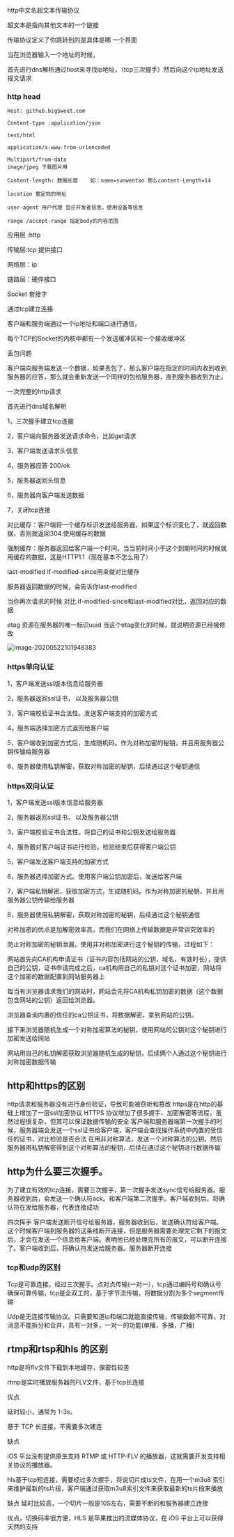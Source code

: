 http中文名超文本传输协议

超文本是指向其他文本的一个链接

传输协议定义了你跳转到的是具体是哪 一个界面



当在浏览器输入一个地址的时候，

首先进行dns解析通过host来寻找ip地址，（tcp三次握手）然后向这个ip地址发送报文请求

### http head

```
Host: github.bigSweet.com
```

```
Content-type :application/json

text/html

application/x-www-from-urlencoded

Multipart/from-data  
image/jpeg 下载图片用
```

```
Content-length: 数据长度    如：name=sunwentao 那么content-Length=14
```

```
location 重定向的地址
```

```
user-agent 用户代理 显示开发者信息，使用设备等信息
```

```
range /accept-range 指定body的内容范围
```



应用层 :http

传输层:tcp 提供接口

网络层：ip

链路层：硬件接口



Socket 套接字

通过tcp建立连接

客户端和服务端通过一个ip地址和端口进行通信，

每个TCP的Socket的内核中都有一个发送缓冲区和一个接收缓冲区



丢包问题

客户端向服务端发送一个数据，如果丢包了，那么客户端在指定的时间内收到收到服务器的应答，那么就会重新发送一个同样的包给服务器，直到服务器收到为止。

一次完整的http请求

首先进行dns域名解析

1，三次握手建立tcp连接

2，客户端向服务器发送请求命令，比如get请求

3，客户端发送请求头信息

4，服务器应答 200/ok

5，服务器返回头信息

6，服务器向客户端发送数据

7，关闭tcp连接



对比缓存：客户端将一个缓存标识发送给服务器，如果这个标识变化了，就返回数据，否则就返回304.使用缓存的数据

强制缓存：服务器返回给客户端一个时间，当当前时间小于这个到期时间的时候就用缓存的数据，这是HTTP1.1（现在基本不怎么用了）

last-modified  if-modified-since用来做对比缓存

服务器返回数据的时候，会告诉你last-modified

当你再次请求的时候 对比 if-modified-since和last-modified对比，返回对应的数据

etag 资源在服务器的唯一标识uuid 当这个etag变化的时候，就说明资源已经被修改

![image-20200522101946383](../image/image-20200522101946383.png)





### https单向认证

1，客户端发送ssl版本信息给服务器

2，服务器返回ssl证书， 以及服务器公钥

3，客户端校验证书合法性。发送客户端支持的加密方式

4，服务端选择加密方式返回给客户端

5，客户端收到加密方式后，生成随机码。作为对称加密的秘钥，并且用服务器公钥传输给服务器

6，服务器使用私钥解密，获取对称加密的秘钥，后续通过这个秘钥通信



### https双向认证

1，客户端发送ssl版本信息给服务器

2，服务器返回ssl证书， 以及服务器公钥

3，客户端校验证书合法性。将自己的证书和公钥发送给服务器

4，服务器对客户端证书进行检验，检验结束后获得客户端公钥

5，客户端发送客户端支持的加密方式

6，服务器选择加密方式。使用客户端公钥加密后，发送给客户端

7，客户端私钥解密，获取加密方式，生成随机码。作为对称加密的秘钥，并且用服务器公钥传输给服务器

8，服务器使用私钥解密，获取对称加密的秘钥，后续通过这个秘钥通信



对称加密的优点是加解密效率高，而我们在网络上传输数据是非常讲究效率的

防止对称加密的秘钥泄漏，使用非对称加密进行这个秘钥的传输，过程如下：



网站首先向CA机构申请证书（证书内容包括网站的公钥，域名，有效时长），提供自己的公钥，证书申请完成之后，ca机构用自己的私钥对这个证书加密，网站将这个加密的数据配置到网站服务器上

每当有浏览器请求我们的网站时，网站会先将CA机构私钥加密的数据（这个数据包含网站的公钥）返回给浏览器。

浏览器查询内置的信任的ca公钥证书，将数据解密，拿到网站的公钥。

接下来浏览器随机生成一个对称加密算法的秘钥，使用网站的公钥对这个秘钥进行加密发送给网站

网站用自己的私钥解密获取浏览器随机生成的秘钥，后续俩个人通过这个秘钥进行对称加密数据传输





## http和https的区别

http请求和服务器没有进行身份验证，导致可能被窃听和篡改
https是在http的基础上增加了一层ssl加密协议
HTTPS 协议增加了很多握手、加密解密等流程，虽然过程很复杂，但其可以保证数据传输的安全
客户端和服务器端第一次握手的时候，服务器端会发送一个ssl证书给客户端，客户端会查找操作系统中内置的受信任的证书，对比检验是否合法
在用非对称算法，发送一个对称算法的公钥，然后服务器用私钥解密得到这个对称算法的秘钥，后续在通过这个秘钥进行数据传输 

## http为什么要三次握手。

为了建立有效的tcp连接。需要三次握手，第一次握手发送sync信号给服务器。服务器收到后，会发送一个确认符ack。和客户端第二次握手。客户端收到后。将确认符在发给服务器，代表连接成功

四次挥手
客户端发送断开信号给服务器，服务器收到后，发送确认符给客户端。这个时候客户端到服务器的这条线断开连接，但是服务器需要处理完它剩下的报文后，才会在发送一个信息给客户端。表明他已经处理完所有的报文，可以断开连接了。客户端收到后，将确认符发送给服务器。服务器断开连接



### tcp和udp的区别

Tcp是可靠连接。经过三次握手。点对点传输(一对一），tcp通过编码号和确认号确保可靠传输，tcp是全双工的，基于字节流传输，将数据分割为多个segment传输

Udp是无连接传输协议。只需要知道ip和端口就能直接传输，传输数据不可靠，对消息不能拆分和合并，具有一对多，一对一的功能(单播，多播，广播)

## rtmp和rtsp和hls 的区别

http是将flv文件下载到本地缓存，保密性较差

rtmp是实时播放服务器的FLV文件，基于tcp长连接

优点

延时较小，通常为 1-3s。

基于 TCP 长连接，不需要多次建连

缺点 

iOS 平台没有提供原生支持 RTMP 或 HTTP-FLV 的播放器，这就需要开发支持相关协议的播放器。

hls基于tcp短连接，需要经过多次握手，将说切片成ts文件，在用一个m3u8 索引来维护最新的ts片段，客户端通过获取m3u8索引文件来获取最新的ts片段来播放

缺点 延时比较高，一个切片一般是10S左右，需要不断的和服务器建立连接

优点，切换码率很方便，HLS 是苹果推出的流媒体协议，在 iOS 平台上可以获得天然的支持